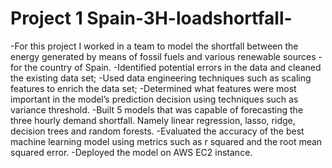# Project 1 Spain-3H-loadshortfall-
-For this project I worked in a team  to model the shortfall between the energy generated by means of fossil fuels and various renewable sources - for the country of Spain.
-Identified potential errors in the data and cleaned the existing data set;
-Used data engineering techniques such as scaling features  to enrich the data set;
-Determined what features were most important in the model’s prediction decision using techniques such as variance threshold.
-Built 5 models that was capable of forecasting the three hourly demand shortfall. Namely linear regression, lasso, ridge, decision trees and random forests.
-Evaluated the accuracy of the best machine learning model using metrics such as r squared and the root mean squared error.
-Deployed the model on AWS EC2 instance.
